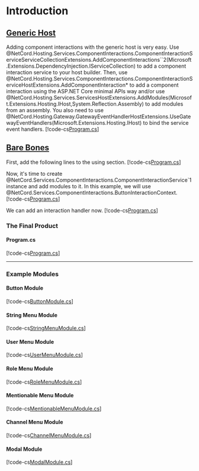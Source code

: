 # Introduction

## [Generic Host](#tab/generic-host)

Adding component interactions with the generic host is very easy. Use @NetCord.Hosting.Services.ComponentInteractions.ComponentInteractionServiceServiceCollectionExtensions.AddComponentInteractions``2(Microsoft.Extensions.DependencyInjection.IServiceCollection) to add a component interaction service to your host builder. Then, use @NetCord.Hosting.Services.ComponentInteractions.ComponentInteractionServiceHostExtensions.AddComponentInteraction* to add a component interaction using the ASP.NET Core minimal APIs way and/or use @NetCord.Hosting.Services.ServicesHostExtensions.AddModules(Microsoft.Extensions.Hosting.IHost,System.Reflection.Assembly) to add modules from an assembly. You also need to use @NetCord.Hosting.Gateway.GatewayEventHandlerHostExtensions.UseGatewayEventHandlers(Microsoft.Extensions.Hosting.IHost) to bind the service event handlers.
[!code-cs[Program.cs](IntroductionHosting/Program.cs?highlight=13-19,22-30)]

## [Bare Bones](#tab/bare-bones)

First, add the following lines to the using section.
[!code-cs[Program.cs](Introduction/Program.cs#L4-L5)]

Now, it's time to create @NetCord.Services.ComponentInteractions.ComponentInteractionService`1 instance and add modules to it. In this example, we will use @NetCord.Services.ComponentInteractions.ButtonInteractionContext.
[!code-cs[Program.cs](Introduction/Program.cs#L12-L13)]

We can add an interaction handler now.
[!code-cs[Program.cs](Introduction/Program.cs#L15-L32)]

### The Final Product

#### Program.cs
[!code-cs[Program.cs](Introduction/Program.cs)]

***

### Example Modules

#### Button Module
[!code-cs[ButtonModule.cs](Introduction/ButtonModule.cs)]

#### String Menu Module
[!code-cs[StringMenuModule.cs](Introduction/StringMenuModule.cs)]

#### User Menu Module
[!code-cs[UserMenuModule.cs](Introduction/UserMenuModule.cs)]

#### Role Menu Module
[!code-cs[RoleMenuModule.cs](Introduction/RoleMenuModule.cs)]

#### Mentionable Menu Module
[!code-cs[MentionableMenuModule.cs](Introduction/MentionableMenuModule.cs)]

#### Channel Menu Module
[!code-cs[ChannelMenuModule.cs](Introduction/ChannelMenuModule.cs)]

#### Modal Module
[!code-cs[ModalModule.cs](Introduction/ModalModule.cs)]
